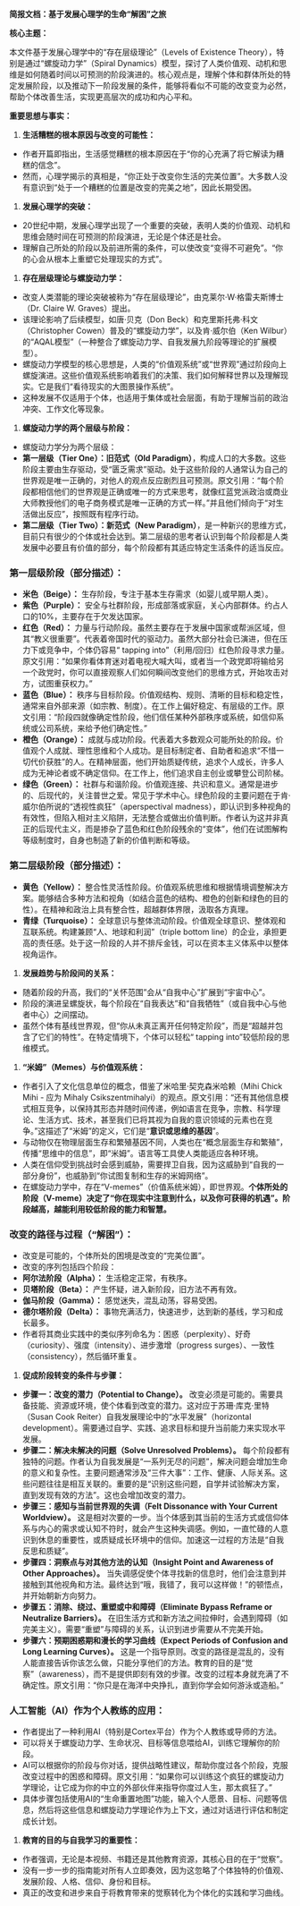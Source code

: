 **简报文档：基于发展心理学的生命“解困”之旅**

**核心主题：**

本文件基于发展心理学中的“存在层级理论”（Levels of Existence Theory），特别是通过“螺旋动力学”（Spiral Dynamics）模型，探讨了人类价值观、动机和思维是如何随着时间以可预测的阶段演进的。核心观点是，理解个体和群体所处的特定发展阶段，以及推动下一阶段发展的条件，能够将看似不可能的改变变为必然，帮助个体改善生活，实现更高层次的成功和内心平和。

**重要思想与事实：**

1. **生活糟糕的根本原因与改变的可能性：**

- 作者开篇即指出，生活感觉糟糕的根本原因在于“你的心充满了将它解读为糟糕的信念”。
- 然而，心理学揭示的真相是，“你正处于改变你生活的完美位置”。大多数人没有意识到“处于一个糟糕的位置是改变的完美之地”，因此长期受困。

1. **发展心理学的突破：**

- 20世纪中期，发展心理学出现了一个重要的突破，表明人类的价值观、动机和思维会随时间在可预测的阶段演进，无论是个体还是社会。
- 理解自己所处的阶段以及前进所需的条件，可以使改变“变得不可避免”。“你的心会从根本上重塑它处理现实的方式”。

1. **存在层级理论与螺旋动力学：**

- 改变人类潜能的理论突破被称为“存在层级理论”，由克莱尔·W·格雷夫斯博士（Dr. Claire W. Graves）提出。
- 该理论影响了后续模型，如唐·贝克（Don Beck）和克里斯托弗·科文（Christopher Cowen）普及的“螺旋动力学”，以及肯·威尔伯（Ken Wilbur）的“AQAL模型”（一种整合了螺旋动力学、自我发展九阶段等理论的扩展模型）。
- 螺旋动力学模型的核心思想是，人类的“价值观系统”或“世界观”通过阶段向上螺旋演进。这些价值观系统影响着我们的决策、我们如何解释世界以及理解现实。它是我们“看待现实的大图景操作系统”。
- 这种发展不仅适用于个体，也适用于集体或社会层面，有助于理解当前的政治冲突、工作文化等现象。

1. **螺旋动力学的两个层级与阶段：**

- 螺旋动力学分为两个层级：
- **第一层级（Tier One）：旧范式（Old Paradigm）**，构成人口的大多数。这些阶段主要由生存驱动，受“匮乏需求”驱动。处于这些阶段的人通常认为自己的世界观是唯一正确的，对他人的观点反应剧烈且可预测。原文引用：“每个阶段都相信他们的世界观是正确或唯一的方式来思考，就像红蓝党派政治或商业大师教授他们的电子商务模式是唯一正确的方式一样。”并且他们倾向于“对生活做出反应”，按照既有程序行动。
- **第二层级（Tier Two）：新范式（New Paradigm）**，是一种新兴的思维方式，目前只有很少的个体或社会达到。第二层级的思考者认识到每个阶段都是人类发展中必要且有价值的部分，每个阶段都有其适应特定生活条件的适当反应。
### 第一层级阶段（部分描述）：
- **米色（Beige）：** 生存阶段，专注于基本生存需求（如婴儿或早期人类）。
- **紫色（Purple）：** 安全与社群阶段，形成部落或家庭，关心内部群体。约占人口的10%，主要存在于欠发达国家。
- **红色（Red）：** 力量与行动阶段。虽然主要存在于发展中国家或帮派区域，但其“教义很重要”。代表着帝国时代的驱动力。虽然大部分社会已演进，但在压力下或竞争中，个体仍容易“ tapping into”（利用/回归）红色阶段寻求力量。原文引用：“如果你看体育迷对着电视大喊大叫，或者当一个政党即将输给另一个政党时，你可以直接观察人们如何瞬间改变他们的思维方式，开始攻击对方，试图重获权力。”
- **蓝色（Blue）：** 秩序与目标阶段。价值观结构、规则、清晰的目标和稳定性，通常来自外部来源（如宗教、制度）。在工作上偏好稳定、有层级的工作。原文引用：“阶段四就像确定性阶段，他们信任某种外部秩序或系统，如信仰系统或公司系统，来给予他们确定性。”
- **橙色（Orange）：** 成就与成功阶段。代表着大多数观众可能所处的阶段。价值观个人成就、理性思维和个人成功。是目标制定者、自助者和追求“不惜一切代价获胜”的人。在精神层面，他们开始质疑传统，追求个人成长，许多人成为无神论者或不确定信仰。在工作上，他们追求自主创业或攀登公司阶梯。
- **绿色（Green）：** 社群与和谐阶段。价值观连接、共识和意义。通常是进步的、后现代的，关注普世之爱。常见于学术中心。绿色阶段的主要问题在于肯·威尔伯所说的“透视性疯狂”（aperspectival madness），即认识到多种视角的有效性，但陷入相对主义陷阱，无法整合或做出价值判断。作者认为这并非真正的后现代主义，而是掺杂了蓝色和红色阶段残余的“变体”，他们在试图解构等级制度时，自身也制造了新的价值判断和等级。
### 第二层级阶段（部分描述）：
- **黄色（Yellow）：** 整合性灵活性阶段。价值观系统思维和根据情境调整解决方案。能够结合多种方法和视角（如结合蓝色的结构、橙色的创新和绿色的目的性）。在精神和政治上具有整合性，超越群体界限，汲取各方真理。
- **青绿（Turquoise）：** 全球意识与整体流动阶段。价值观全球意识、整体观和互联系统。构建兼顾“人、地球和利润”（triple bottom line）的企业，承担更高的责任感。处于这一阶段的人并不排斥金钱，可以在资本主义体系中以整体视角运作。

1. **发展趋势与阶段间的关系：**

- 随着阶段的升高，我们的“关怀范围”会从“自我中心”扩展到“宇宙中心”。
- 阶段的演进呈螺旋状，每个阶段在“自我表达”和“自我牺牲”（或自我中心与他者中心）之间摆动。
- 虽然个体有基线世界观，但“你从未真正离开任何特定阶段”，而是“超越并包含了它们的特性”。在特定情境下，个体可以轻松“ tapping into”较低阶段的思维模式。

1. **“米姆”（Memes）与价值观系统：**

- 作者引入了文化信息单位的概念，借鉴了米哈里·契克森米哈赖（Mihi Chick Mihi - 应为 Mihaly Csikszentmihalyi）的观点。原文引用：“还有其他信息模式相互竞争，以保持其形态并随时间传递，例如语言在竞争，宗教、科学理论、生活方式、技术，甚至我们已将其视为自我的意识领域的元素也在竞争。”这描述了“米姆”的定义，它们是“**意识或思维的基因**”。
- 与动物仅在物理层面生存和繁殖基因不同，人类也在“概念层面生存和繁殖”，传播“思维中的信息”，即“米姆”。语言等工具使人类能适应各种环境。
- 人类在信仰受到挑战时会感到威胁，需要捍卫自我，因为这威胁到“自我的一部分身份”，也威胁到“你试图复制和生存的米姆网络”。
- 在螺旋动力学中，存在“V-memes”（价值系统米姆），即世界观。**个体所处的阶段（V-meme）决定了“你在现实中注意到什么，以及你可获得的机遇”。阶段越高，越能利用较低阶段的能力和智慧。**

### 改变的路径与过程（“解困”）：

- 改变是可能的，个体所处的困境是改变的“完美位置”。
- 改变的序列包括四个阶段：
- **阿尔法阶段（Alpha）：** 生活稳定正常，有秩序。
- **贝塔阶段（Beta）：** 产生怀疑，进入新阶段，旧方法不再有效。
- **伽马阶段（Gamma）：** 感觉迷失，混乱动荡，容易受困。
- **德尔塔阶段（Delta）：** 事物充满活力，快速进步，达到新的基线，学习和成长最多。
- 作者将其商业实践中的类似序列命名为：困惑（perplexity）、好奇（curiosity）、强度（intensity）、进步激增（progress surges）、一致性（consistency），然后循环重复。

1. **促成阶段转变的条件与步骤：**

- **步骤一：改变的潜力（Potential to Change）。** 改变必须是可能的。需要具备技能、资源或环境，使个体看到改变的潜力。这对应于苏珊·库克·里特（Susan Cook Reiter）自我发展理论中的“水平发展”（horizontal development）。需要通过自学、实践、追求目标和提升当前能力来实现水平发展。
- **步骤二：解决未解决的问题（Solve Unresolved Problems）。** 每个阶段都有独特的问题。作者认为自我发展是“一系列无尽的问题”，解决问题会增加生命的意义和复杂性。主要问题通常涉及“三件大事”：工作、健康、人际关系。这些问题往往是相互关联的。重要的是“识别这些问题，自学并试验解决方案，直到发现有效的方法”。这也会增加改变的潜力。
- **步骤三：感知与当前世界观的失调（Felt Dissonance with Your Current Worldview）。** 这是相对次要的一步。当个体感到其当前的生活方式或信仰体系与内心的需求或认知不符时，就会产生这种失调感。例如，一直忙碌的人意识到休息的重要性，或质疑成长环境中的信仰。加速这一过程的方法是“自我反思和质疑”。
- **步骤四：洞察点与对其他方法的认知（Insight Point and Awareness of Other Approaches）。** 当失调感促使个体寻找新的信息时，他们会注意到并接触到其他视角和方法。最终达到“哦，我错了，我可以这样做！”的顿悟点，并开始朝新方向努力。
- **步骤五：消除、绕过、重塑或中和障碍（Eliminate Bypass Reframe or Neutralize Barriers）。** 在旧生活方式和新方法之间拉伸时，会遇到障碍（如完美主义）。需要“重塑”与障碍的关系，认识到进步需要从不完美开始。
- **步骤六：预期困惑期和漫长的学习曲线（Expect Periods of Confusion and Long Learning Curves）。** 这是一个指导原则。改变的路径是混乱的，没有人能直接告诉你该怎么做，只能分享他们的方法。教育的目的是“觉察”（awareness），而不是提供即刻有效的步骤。改变的过程本身就充满了不确定性。原文引用：“你只是在海洋中央挣扎，直到你学会如何游泳或造船。”

### 人工智能（AI）作为个人教练的应用：

- 作者提出了一种利用AI（特别是Cortex平台）作为个人教练或导师的方法。
- 可以将关于螺旋动力学、生命状况、目标等信息喂给AI，训练它理解你的阶段。
- AI可以根据你的阶段与你对话，提供战略性建议，帮助你度过各个阶段，克服改变过程中的困惑和障碍。原文引用：“如果你可以训练这个疯狂的螺旋动力学理论，让它成为你的中立的外部伙伴来指导你度过人生，那太疯狂了。”
- 具体步骤包括使用AI的“生命重置地图”功能，输入个人愿景、目标、问题等信息，然后将这些信息和螺旋动力学理论作为上下文，通过对话进行评估和制定成长计划。

1. **教育的目的与自我学习的重要性：**

- 作者强调，无论是本视频、书籍还是其他教育资源，其核心目的在于“觉察”。
- 没有一步一步的指南能对所有人立即奏效，因为这忽略了个体独特的价值观、发展阶段、人格、信仰、身份和目标。
- 真正的改变和进步来自于将教育带来的觉察转化为个体化的实践和学习曲线。